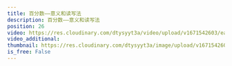 ```yaml
---
title: 百分数——意义和读写法
description: 百分数——意义和读写法
position: 26
video: https://res.cloudinary.com/dtysyyt3a/video/upload/v1671542603/easymath/6年级上/06单元百分数（一）/f2slqvd9ecfgtxj9ksxa.mp4
video_additional: 
thumbnail: https://res.cloudinary.com/dtysyyt3a/image/upload/v1671542605/easymath/6年级上/06单元百分数（一）/nna0iyz6i06fkukycueh.png
is_free: False
---
```

